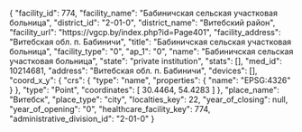 {
    "facility_id": 774,
    "facility_name": "Бабиничская сельская участковая больница",
    "district_id": "2-01-0",
    "district_name": "Витебский район",
    "facility_url": "https:\/\/vgcp.by\/index.php?id=Page401",
    "facility_address": "Витебская обл. п. Бабиничи",
    "title": "Бабиничская сельская участковая больница",
    "facility_type": "0",
    "ap_1": "0",
    "name": "Бабиничская сельская участковая больница",
    "state": "private institution",
    "stats": [],
    "med_id": 10214681,
    "address": "Витебская обл. п. Бабиничи",
    "devices": [],
    "coord_x_y": {
        "crs": {
            "type": "name",
            "properties": {
                "name": "EPSG:4326"
            }
        },
        "type": "Point",
        "coordinates": [
            30.4464,
            54.4283
        ]
    },
    "place_name": "Витебск",
    "place_type": "city",
    "localties_key": 22,
    "year_of_closing": null,
    "year_of_opening": "0",
    "healthcare_facility_key": 774,
    "administrative_division_id": "2-01-0"
}